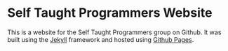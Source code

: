# Self Taught Programmers Website

This is a website for the Self Taught Programmers group on Github. It was built using the [Jekyll](https://jekyllrb.com "Jekyll, Static Site Generator") framework and hosted using [Github Pages](https://pages.github.com/ "Github Pages, a Hosting Service").
